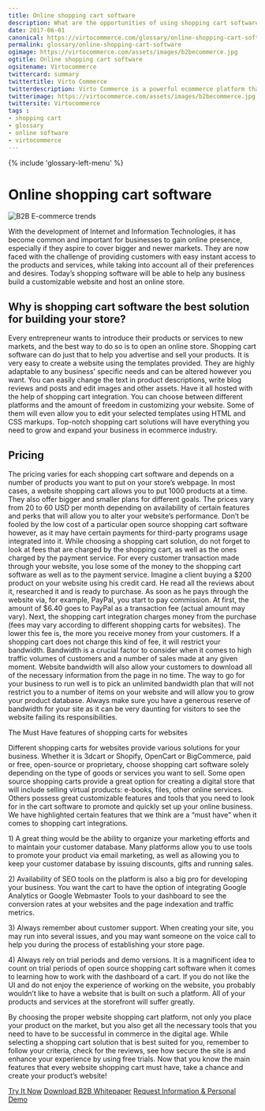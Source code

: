 ```yaml
--- 
title: Online shopping cart software
description: What are the opportunities of using shopping cart software? Learn more in our article.
date: 2017-06-01 
canonical: https://virtocommerce.com/glossary/online-shopping-cart-software
permalink: glossary/online-shopping-cart-software
ogimage: https://virtocommerce.com/assets/images/b2becommerce.jpg
ogtitle: Online shopping cart software
ogsitename: Virtocommerce
twittercard: summary
twittertitle: Virto Commerce
twitterdescription: Virto Commerce is a powerful ecommerce platform that includes everything you need to create an online store and sell online. Try it free with Free Community License
twitterimage: https://virtocommerce.com/assets/images/b2becommerce.jpg
twittersite: Virtocommerce
tags : 
- shopping cart
- glossary
- online software
- virtocommerce 
---
```

<div class="business-features clearfix __responsive">
    {% include 'glossary-left-menu' %}    
    <div class="business-cnt">
        <div class="head __cart">
            <h1 class="title">Online shopping cart software</h1>
        </div>
        <img alt="B2B E-commerce trends" src="assets/images/b2becommerce.jpg"></img>
        <p class="text">
          With the development of Internet and Information Technologies, it has become common and important for businesses to gain online presence, especially if they aspire to cover bigger and newer markets. They are now faced with the challenge of providing customers with easy instant access to the products and services, while taking into account all of their preferences and desires. Today’s shopping software will be able to help any business build a customizable website and host an online store. 
        <h2>
        Why is shopping cart software the best solution for building your store?
        </h2>
        </p>
        <p class="text">
           Every entrepreneur wants to introduce their products or services to new markets, and the best way to do so is to open an online store. Shopping cart software can do just that to help you advertise and sell your products. It is very easy to create a website using the templates provided. They are highly adaptable to any business’ specific needs and can be altered however you want. You can easily change the text in product descriptions, write blog reviews and posts and edit images and other assets. Have it all hosted with the help of shopping cart integration. You can choose between different platforms and the amount of freedom in customizing your website. Some of them will even allow you to edit your selected templates using HTML and CSS markups. Top-notch shopping cart solutions will have everything you need to grow and expand your business in ecommerce industry.  
        </p>
        <h2>
        Pricing
        </h2>
         <p class="text">
           The pricing varies for each shopping cart software and depends on a number of products you want to put on your store’s webpage. In most cases, a website shopping cart allows you to put 1000 products at a time. They also offer bigger and smaller plans for different goals. The prices vary from 20 to 60 USD per month depending on availability of certain features and perks that will allow you to alter your website’s performance. Don’t be fooled by the low cost of a particular open source shopping cart software however, as it may have certain payments for third-party programs usage integrated into it. While choosing a shopping cart solution, do not forget to look at fees that are charged by the shopping cart, as well as the ones charged by the payment service. For every customer transaction made through your website, you lose some of the money to the shopping cart software as well as to the payment service. Imagine a client buying a $200 product on your website using his credit card. He read all the reviews about it, researched it and is ready to purchase. As soon as he pays through the website via, for example, PayPal, you start to pay commission. At first, the amount of $6.40 goes to PayPal as a transaction fee (actual amount may vary). Next, the shopping cart integration charges money from the purchase (fees may vary according to different shopping carts for websites). The lower this fee is, the more you receive money from your customers. If a shopping cart does not charge this kind of fee, it will restrict your bandwidth. Bandwidth is a crucial factor to consider when it comes to high traffic volumes of customers and a number of sales made at any given moment. Website bandwidth will also allow your customers to download all of the necessary information from the page in no time. The way to go for your business to run well is to pick an unlimited bandwidth plan that will not restrict you to a number of items on your website and will allow you to grow your product database. Always make sure you have a generous reserve of bandwidth for your site as it can be very daunting for visitors to see the website failing its responsibilities. 
        </p>
        </h2>
        The Must Have features of shopping carts for websites
        </h2>
        <p class="text">
           Different shopping carts for websites provide various solutions for your business. Whether it is 3dcart or Shopify, OpenCart or BigCommerce, paid or free, open-source or proprietary, choose shopping cart software solely depending on the type of goods or services you want to sell. Some open source shopping carts provide a great option for creating a digital store that will include selling virtual products: e-books, files, other online services. Others possess great customizable features and tools that you need to look for in the cart software to promote and quickly set up your online business. We have highlighted certain features that we think are a “must have” when it comes to shopping cart integrations.
        <p class="text">
1)    A great thing would be the ability to organize your marketing efforts and to maintain your customer database. Many platforms allow you to use tools to promote your product via email marketing, as well as allowing you to keep your customer database by issuing discounts, gifts and running sales. 
        </p>
        <p class="text">
2)    Availability of SEO tools on the platform is also a big pro for developing your business. You want the cart to have the option of integrating Google Analytics or Google Webmaster Tools to your dashboard to see the conversion rates at your websites and the page indexation and traffic metrics. 
        </p>
        <p class="text">
3)    Always remember about customer support. When creating your site, you may run into several issues, and you may want someone on the voice call to help you during the process of establishing your store page. 
        </p>
        <p class="text">
4)    Always rely on trial periods and demo versions. It is a magnificent idea to count on trial periods of open source shopping cart software when it comes to learning how to work with the dashboard of a cart. If you do not like the UI and do not enjoy the experience of working on the website, you probably wouldn’t like to have a website that is built on such a platform. All of your products and services at the storefront will suffer greatly. 
        </p>
        <p class="text">
By choosing the proper website shopping cart platform, not only you place your product on the market, but you also get all the necessary tools that you need to have to be successful in commerce in the digital age. While selecting a shopping cart solution that is best suited for you, remember to follow your criteria, check for the reviews, see how secure the site is and enhance your experience by using free trials. Now that you know the main features that every website shopping cart must have, take a chance and create your product’s website! 
        </p>
        <div class="buttons">
			<a class="button fill" href="/try-now">Try It Now</a>
            <a class="button fill" href="/download-b2b-whitepaper">Download B2B Whitepaper</a>
			<a class="button fill" href="/contact-us">Request Information & Personal Demo</a>
		</div>
    </div>
</div>
